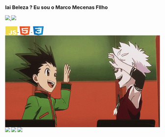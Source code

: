 ### Iai Beleza ? Eu sou o Marco Mecenas FIlho


<div>
  <a href="https://github.com/MarcoMecenasFilho">
  <img height="180em" src="https://github-readme-stats.vercel.app/api?username=MarcoMecenasFilho&show_icons=true&theme=midnight-purple&include_all_commits=true&count_private=true"/>
  <img height="180em" src="https://github-readme-stats.vercel.app/api/top-langs/?username=MarcoMecenasFilho&layout=compact&langs_count=7&theme=midnight-purple"/>
</div>
<div style="display: inline_block"><br>
  <img align="center" alt="marco-Js" height="30" width="40" src="https://raw.githubusercontent.com/devicons/devicon/master/icons/javascript/javascript-plain.svg">
  <img align="center" alt="marco-HTML" height="30" width="40" src="https://raw.githubusercontent.com/devicons/devicon/master/icons/html5/html5-original.svg">
  <img align="center" alt="marco-CSS" height="30" width="40" src="https://raw.githubusercontent.com/devicons/devicon/00f02ef57fb7601fd1ddcc2fe6fe670fef3ae3e4/icons/css3/css3-original.svg">
  <img align="right" height="300" width="600" alt="hunter" src="hunter.gif">
</div>

##

<div> 
  <a href="https://www.instagram.com/marcomecenasfilho/" target="_blank"><img src="https://img.shields.io/badge/-Instagram-%23E4405F?style=for-the-badge&logo=instagram&logoColor=white" target="_blank"></a> 
  <a href = "mailto:marcomecenasfilho@gmail.com"><img src="https://img.shields.io/badge/-Gmail-%23333?style=for-the-badge&logo=gmail&logoColor=white" target="_blank"></a>
  <a href="https://www.linkedin.com/in/marcomecenasfilho/" target="_blank"><img src="https://img.shields.io/badge/-LinkedIn-%230077B5?style=for-the-badge&logo=linkedin&logoColor=white" target="_blank"></a> 

